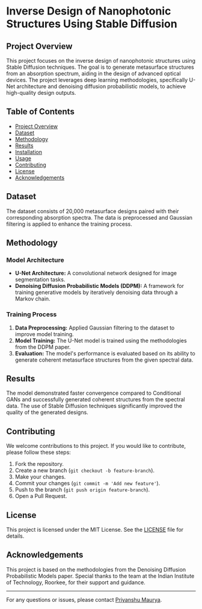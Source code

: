 # Inverse Design of Nanophotonic Structures Using Stable Diffusion

## Project Overview

This project focuses on the inverse design of nanophotonic structures using Stable Diffusion techniques. The goal is to generate metasurface structures from an absorption spectrum, aiding in the design of advanced optical devices. The project leverages deep learning methodologies, specifically U-Net architecture and denoising diffusion probabilistic models, to achieve high-quality design outputs.

## Table of Contents
- [Project Overview](#project-overview)
- [Dataset](#dataset)
- [Methodology](#methodology)
- [Results](#results)
- [Installation](#installation)
- [Usage](#usage)
- [Contributing](#contributing)
- [License](#license)
- [Acknowledgements](#acknowledgements)

## Dataset

The dataset consists of 20,000 metasurface designs paired with their corresponding absorption spectra. The data is preprocessed and Gaussian filtering is applied to enhance the training process.

## Methodology

### Model Architecture

- **U-Net Architecture:** A convolutional network designed for image segmentation tasks.
- **Denoising Diffusion Probabilistic Models (DDPM):** A framework for training generative models by iteratively denoising data through a Markov chain.

### Training Process

1. **Data Preprocessing:** Applied Gaussian filtering to the dataset to improve model training.
2. **Model Training:** The U-Net model is trained using the methodologies from the DDPM paper.
3. **Evaluation:** The model's performance is evaluated based on its ability to generate coherent metasurface structures from the given spectral data.

## Results

The model demonstrated faster convergence compared to Conditional GANs and successfully generated coherent structures from the spectral data. The use of Stable Diffusion techniques significantly improved the quality of the generated designs.


## Contributing

We welcome contributions to this project. If you would like to contribute, please follow these steps:

1. Fork the repository.
2. Create a new branch (`git checkout -b feature-branch`).
3. Make your changes.
4. Commit your changes (`git commit -m 'Add new feature'`).
5. Push to the branch (`git push origin feature-branch`).
6. Open a Pull Request.

## License

This project is licensed under the MIT License. See the [LICENSE](LICENSE) file for details.

## Acknowledgements

This project is based on the methodologies from the Denoising Diffusion Probabilistic Models paper. Special thanks to the team at the Indian Institute of Technology, Roorkee, for their support and guidance.

---

For any questions or issues, please contact [Priyanshu Maurya](mailto:p_maurya@ph.iitr.ac.in).
